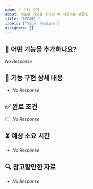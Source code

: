 ```yaml
---
name: ✨ 기능 추가
about: 새로운 기능을 추가할 때 사용하는 템플릿
title: "[FEAT] "
labels: ["Type: Feature"]
assignees: []
---
```



## 📌 어떤 기능을 추가하나요?
<!-- 추가하려는 기능과 목적을 3줄 이내로 간결하게 설명해주세요. -->
<!-- 이 변경사항이 왜 필요한가요? 어떤 문제를 해결하나요? -->
<!-- 예: 사용자 경험 개선을 위해, 토큰 자동 갱신 기능을 추가한다. -->
_No Response_


## 📜 기능 구현 상세 내용
<!-- 기능 구현을 위해 필요한 구체적인 작업 목록을 나열해주세요. -->
<!-- 예: 클라이언트 측에서 401 응답을 받으면, 리프레시 토큰을 이용해 백그라운드에서 액세스 토큰을 재발급한다. -->
- _No Response_


## ✅ 완료 조건
<!-- 어떤 상태가 되면 완료로 간주하나요? -->
<!-- 예: 액세스 토큰이 만료되고, 리프레시 토큰이 남아있는 상태에서 요청을 보내면 요청이 성공한다. -->
- [ ] _No Response_


## ⏳ 예상 소요 시간
<!-- 예상되는 작업 소요 시간을 대략적으로 입력해주세요. -->
- _No Response_


## 🔍 참고할만한 자료
<!-- 참고할만한 코드, 관련 문서 등을 자유롭게 추가하세요. -->
- _No Response_

